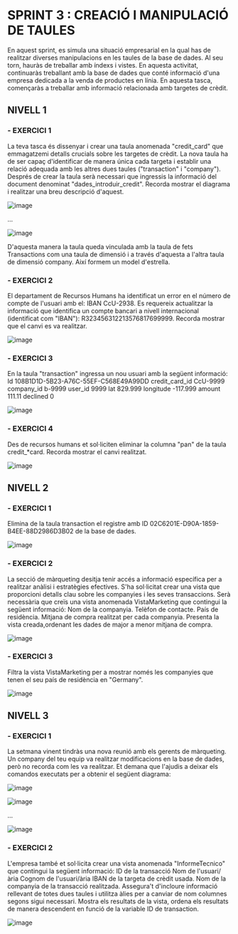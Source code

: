 # SPRINT 3 : CREACIÓ I MANIPULACIÓ DE TAULES
En aquest sprint, es simula una situació empresarial en la qual has de realitzar diverses manipulacions en les taules de la base de dades. 
Al seu torn, hauràs de treballar amb índexs i vistes. En aquesta activitat, continuaràs treballant amb la base de dades que conté informació d'una empresa dedicada 
a la venda de productes en línia. En aquesta tasca, començaràs a treballar amb informació relacionada amb targetes de crèdit.

## NIVELL 1


### - EXERCICI 1
La teva tasca és dissenyar i crear una taula anomenada "credit_card" que emmagatzemi detalls crucials sobre les targetes de crèdit. La nova taula ha de ser capaç d'identificar de manera única cada targeta i establir una relació adequada amb les altres dues taules ("transaction" i "company"). Després de crear la taula serà necessari que ingressis la informació del document denominat "dades_introduir_credit". Recorda mostrar el diagrama i realitzar una breu descripció d'aquest.

![image](https://github.com/user-attachments/assets/f99b3a22-bc8a-44da-bf50-803483bd5607)

...

![image](https://github.com/user-attachments/assets/856b1613-0839-4d2c-b11d-900a74ab653e)

D'aquesta manera la taula queda vinculada amb la taula de fets Transactions com una taula de dimensió i a través d'aquesta a l'altra taula de dimensió company. 
Així formem un model d'estrella.


### - EXERCICI 2
El departament de Recursos Humans ha identificat un error en el número de compte de l'usuari amb el: IBAN CcU-2938. Es requereix actualitzar la informació que 
identifica un compte bancari a nivell internacional (identificat com "IBAN"): R323456312213576817699999. Recorda mostrar que el canvi es va realitzar.

![image](https://github.com/user-attachments/assets/2a2a1a3e-80a5-4c80-a64c-e79382dd4e9b)


### - EXERCICI 3
En la taula "transaction" ingressa un nou usuari amb la següent informació:
Id	108B1D1D-5B23-A76C-55EF-C568E49A99DD
credit_card_id	CcU-9999
company_id	b-9999
user_id	9999
lat	829.999
longitude	-117.999
amount	111.11
declined	0	

![image](https://github.com/user-attachments/assets/86d4ac7a-0146-4c54-8f19-6e0850da48e9)


### - EXERCICI 4
Des de recursos humans et sol·liciten eliminar la columna "pan" de la taula credit_*card. 
Recorda mostrar el canvi realitzat.

![image](https://github.com/user-attachments/assets/1673b39e-96c4-4d29-8109-422f208b1dca)



## NIVELL 2

### - EXERCICI 1
Elimina de la taula transaction el registre amb ID 02C6201E-D90A-1859-B4EE-88D2986D3B02 de la base de dades.

![image](https://github.com/user-attachments/assets/b5d3e8b9-855a-4718-9d21-5a20329c4c25)


### - EXERCICI 2
La secció de màrqueting desitja tenir accés a informació específica per a realitzar anàlisi i estratègies efectives. S'ha sol·licitat crear una vista que proporcioni detalls clau sobre les companyies i les seves transaccions. Serà necessària que creïs una vista anomenada VistaMarketing que contingui la següent informació: 
Nom de la companyia. 
Telèfon de contacte. 
País de residència. 
Mitjana de compra realitzat per cada companyia. 
Presenta la vista creada,ordenant les dades de major a menor mitjana de compra.

![image](https://github.com/user-attachments/assets/e135552b-7f08-41a3-bd11-a9186df93ac4)


### - EXERCICI 3
Filtra la vista VistaMarketing per a mostrar només les companyies que tenen el seu país de residència en "Germany".

![image](https://github.com/user-attachments/assets/a9780d99-5c3d-495c-9068-edd59265f877)



## NIVELL 3

### - EXERCICI 1
La setmana vinent tindràs una nova reunió amb els gerents de màrqueting. Un company del teu equip va realitzar modificacions en la base de dades, però no recorda com les va realitzar. Et demana que l'ajudis a deixar els comandos executats per a obtenir el següent diagrama:

![image](https://github.com/user-attachments/assets/8ffedefa-a604-4dba-938e-680d704a0356)



![image](https://github.com/user-attachments/assets/1d7e2e34-ee15-4d60-9ed4-1cef45cb7619)

...

![image](https://github.com/user-attachments/assets/6b85fdd5-52f5-4115-90f0-4b7c93c33c09)


### - EXERCICI 2
L'empresa també et sol·licita crear una vista anomenada "InformeTecnico" que contingui la següent informació:
ID de la transacció
Nom de l'usuari/ària
Cognom de l'usuari/ària
IBAN de la targeta de crèdit usada.
Nom de la companyia de la transacció realitzada.
Assegura't d'incloure informació rellevant de totes dues taules i utilitza àlies per a canviar de nom columnes segons sigui necessari.
Mostra els resultats de la vista, ordena els resultats de manera descendent en funció de la variable ID de transaction.

![image](https://github.com/user-attachments/assets/72c76564-0ad1-47dd-9fa6-896a67a0caac)


